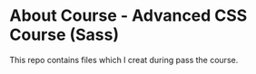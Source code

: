 # About Course - Advanced CSS Course (Sass)

This repo contains files which I creat during pass the course.